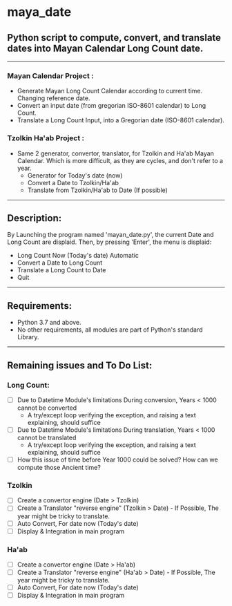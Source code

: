 # maya_date
## Python script to compute, convert, and translate dates into Mayan Calendar Long Count date.

--------------
### Mayan Calendar Project :
- Generate Mayan Long Count Calendar according to current time. Changing reference date.
- Convert an input date (from gregorian ISO-8601 calendar) to Long Count.
- Translate a Long Count Input, into a Gregorian date (ISO-8601 calendar).

### Tzolkin Ha'ab Project :
- Same 2 generator, convertor, translator, for Tzolkin and Ha'ab Mayan Calendar. Which is more difficult, as they are cycles, and don't refer to a year.
	- Generator for Today's date (now)
	- Convert a Date to Tzolkin/Ha'ab
	- Translate from Tzolkin/Ha'ab to Date (If possible)

--------------
## Description:
By Launching the program named 'mayan_date.py', the current Date and Long Count are displaid. Then, by pressing 'Enter', the menu is displaid:

+ Long Count Now (Today's date) Automatic
+ Convert a Date to Long Count
+ Translate a Long Count to Date
+ Quit

--------------
## Requirements:
* Python 3.7 and above.
* No other requirements, all modules are part of Python's standard Library.

--------------
## Remaining issues and To Do List:

### Long Count:
- [ ] Due to Datetime Module's limitations During conversion, Years < 1000 cannot be converted
	* A try/except loop verifying the exception, and raising a text explaining, should suffice
- [ ] Due to Datetime Module's limitations During translation, Years < 1000 cannot be translated
	* A try/except loop verifying the exception, and raising a text explaining, should suffice
- [ ] How this issue of time before Year 1000 could be solved? How can we compute those Ancient time?

### Tzolkin
- [ ] Create a convertor engine (Date > Tzolkin)
- [ ] Create a Translator "reverse engine" (Tzolkin > Date) - If Possible, The year might be tricky to translate.
- [ ] Auto Convert, For date now (Today's date)
- [ ] Display & Integration in main program

### Ha'ab
- [ ] Create a convertor engine (Date > Ha'ab)
- [ ] Create a Translator "reverse engine" (Ha'ab > Date) - If Possible, The year might be tricky to translate.
- [ ] Auto Convert, For date now (Today's date)
- [ ] Display & Integration in main program